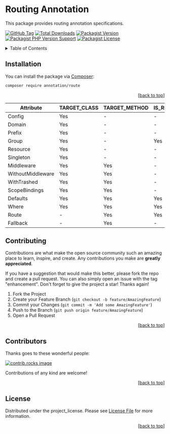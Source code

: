 <a id="readme-top"></a>

# Routing Annotation

This package provides routing annotation specifications.

[![GitHub Tag][GitHub Tag]][GitHub Tag URL]
[![Total Downloads][Total Downloads]][Packagist URL]
[![Packagist Version][Packagist Version]][Packagist URL]
[![Packagist PHP Version Support][Packagist PHP Version Support]][Repository URL]
[![Packagist License][Packagist License]][Repository URL]

<!-- TABLE OF CONTENTS -->
<details>
    <summary>Table of Contents</summary>
    <ol>
        <li><a href="#installation">Installation</a></li>
        <li><a href="#contributing">Contributing</a></li>
        <li><a href="#contributors">Contributors</a></li>
        <li><a href="#license">License</a></li>
    </ol>
</details>

<!-- INSTALLATION -->

## Installation

You can install the package via [Composer]:

```bash
composer require annotation/route
```

<p align="right">[<a href="#readme-top">back to top</a>]</p>

| Attribute         | TARGET_CLASS | TARGET_METHOD | IS_REPEATABLE | Interface           |
|-------------------|--------------|---------------|---------------|---------------------|
| Config            | Yes          | -             | -             | Config              |
| Domain            | Yes          | -             | -             | Routing             |
| Prefix            | Yes          | -             | -             | Routing             |
| Group             | Yes          | -             | Yes           | Routing             |
| Resource          | Yes          | -             | -             | Routing,Resource    |
| Singleton         | Yes          | -             | -             | Routing,Resource    |
| Middleware        | Yes          | Yes           | -             | Routing             |
| WithoutMiddleware | Yes          | Yes           | -             | Routing             |
| WithTrashed       | Yes          | Yes           | -             | Routing             |
| ScopeBindings     | Yes          | Yes           | -             | Routing             |
| Defaults          | Yes          | Yes           | Yes           | Routing             |
| Where             | Yes          | Yes           | Yes           | Routing,Where       |
| Route             | -            | Yes           | Yes           | Routing,Route       |
| Fallback          | -            | Yes           | -             | Routing,Route,Where |

<!-- CONTRIBUTING -->

## Contributing

Contributions are what make the open source community such an amazing place to learn, inspire, and create. Any contributions you make are **greatly appreciated**.

If you have a suggestion that would make this better, please fork the repo and create a pull request. You can also simply open an issue with the tag "enhancement".
Don't forget to give the project a star! Thanks again!

1. Fork the Project
2. Create your Feature Branch (`git checkout -b feature/AmazingFeature`)
3. Commit your Changes (`git commit -m 'Add some AmazingFeature'`)
4. Push to the Branch (`git push origin feature/AmazingFeature`)
5. Open a Pull Request

<p align="right">[<a href="#readme-top">back to top</a>]</p>

<!-- CONTRIBUTORS -->

## Contributors

Thanks goes to these wonderful people:

<a href="https://github.com/dependencies-packagist/route/graphs/contributors">
  <img src="https://contrib.rocks/image?repo=dependencies-packagist/route" alt="contrib.rocks image" />
</a>

Contributions of any kind are welcome!

<p align="right">[<a href="#readme-top">back to top</a>]</p>

<!-- LICENSE -->

## License

Distributed under the project_license. Please see [License File] for more information.

<p align="right">[<a href="#readme-top">back to top</a>]</p>

[GitHub Tag]: https://img.shields.io/github/v/tag/dependencies-packagist/route

[Total Downloads]: https://img.shields.io/packagist/dt/annotation/route?style=flat-square

[Packagist Version]: https://img.shields.io/packagist/v/annotation/route

[Packagist PHP Version Support]: https://img.shields.io/packagist/php-v/annotation/route

[Packagist License]: https://img.shields.io/github/license/dependencies-packagist/route

[Packagist URL]: https://packagist.org/packages/annotation/route

[Repository URL]: https://github.com/dependencies-packagist/route

[GitHub Open Issues]: https://github.com/dependencies-packagist/route/issues

[GitHub Tag URL]: https://github.com/dependencies-packagist/route/tagsv

[License File]: https://github.com/dependencies-packagist/route/blob/main/LICENSE

[Composer]: https://getcomposer.org

